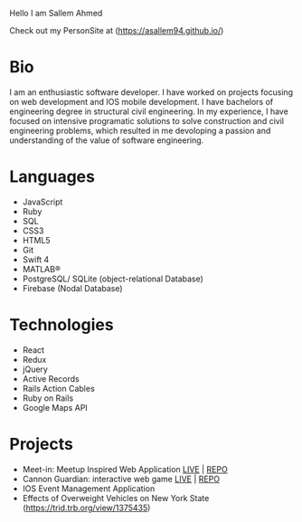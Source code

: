 Hello I am Sallem Ahmed

Check out my PersonSite at (https://asallem94.github.io/)

# Bio
I am an enthusiastic software developer.  I have worked on projects
focusing on web development and IOS mobile development. I have
bachelors of engineering degree in structural civil engineering. In my
experience, I have focused on intensive programatic solutions to solve
construction and civil engineering problems, which resulted in me
devoloping a passion and understanding of the value of software engineering.

# Languages
* JavaScript
* Ruby
* SQL
* CSS3
* HTML5
* Git
* Swift 4
* MATLAB®
* PostgreSQL/ SQLite (object-relational Database)
* Firebase (Nodal Database)

# Technologies
* React
* Redux
* jQuery
* Active Records
* Rails Action Cables
* Ruby on Rails
* Google Maps API

# Projects
* Meet-in: Meetup Inspired Web Application
  [LIVE](http://meet-in.herokuapp.com/) | [REPO](https://github.com/asallem94/Meetin)
* Cannon Guardian: interactive web game
  [LIVE](https://asallem94.github.io/Cannon-Guardian/cannon_guardian) | [REPO](https://github.com/asallem94/Cannon-Guardian)
* IOS Event Management Application
* Effects of Overweight Vehicles on New York State
  (https://trid.trb.org/view/1375435)

